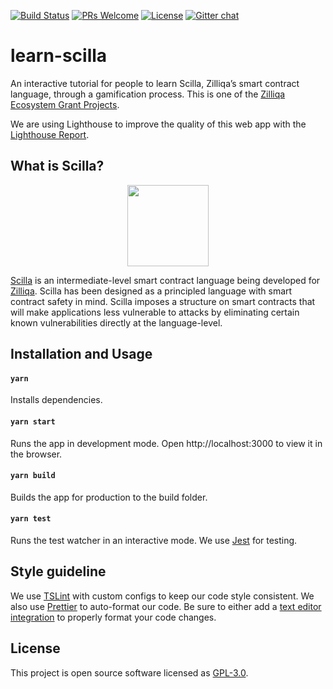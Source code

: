 
[![Build Status](https://travis-ci.com/noelyoo/learn-scilla.svg?branch=master)](https://travis-ci.com/noelyoo/learn-scilla) [![PRs Welcome](https://img.shields.io/badge/PRs-welcome-green.svg)](https://github.com/noelyoo/learn-scilla/pulls) [![License](https://img.shields.io/cran/l/devtools.svg)](https://github.com/noelyoo/learn-scilla/blob/master/LICENSE) [![Gitter chat](http://img.shields.io/badge/chat-on%20gitter-077a8f.svg)](https://gitter.im/Zilliqa/SmartContract)

# learn-scilla 

An interactive tutorial for people to learn Scilla, Zilliqa’s smart contract language, through a gamification process. This is one of the [Zilliqa Ecosystem Grant Projects](https://blog.zilliqa.com/announcing-the-second-wave-of-zilliqa-ecosystem-grant-awardees-6e03edadcc0d). 

We are using Lighthouse to improve the quality of this web app with the [Lighthouse Report](https://lighthouse-dot-webdotdevsite.appspot.com/lh/html?url=https://learn-scilla.firebaseapp.com). 

## What is Scilla?

<p align="center"><img src="https://scilla.readthedocs.io/en/latest/_images/scilla-logo-color-transparent.png" align="center" width="130px" height="130px"/></p>

[Scilla](https://scilla-lang.org/) is an intermediate-level smart contract language being developed for [Zilliqa](https://zilliqa.com/). Scilla has been designed as a principled language with smart contract safety in mind. Scilla imposes a structure on smart contracts that will make applications less vulnerable to attacks by eliminating certain known vulnerabilities directly at the language-level.

## Installation and Usage

#### `yarn`

Installs dependencies.

#### `yarn start`

Runs the app in development mode.
Open http://localhost:3000 to view it in the browser.

#### `yarn build`

Builds the app for production to the build folder.

#### `yarn test`

Runs the test watcher in an interactive mode.
We use [Jest](https://jestjs.io/) for testing.

## Style guideline

We use [TSLint](https://palantir.github.io/tslint/) with custom configs to keep our code style consistent. We also use [Prettier](https://prettier.io/) to auto-format our code. Be sure to either add a [text editor integration](https://prettier.io/docs/en/editors.html) to properly format your code changes.

## License

This project is open source software licensed as [GPL-3.0](https://github.com/noelyoo/learn-scilla/blob/develop/LICENSE).

